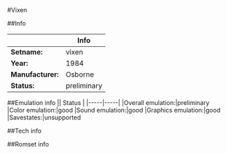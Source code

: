 #Vixen

##Info

||Info|
|-----|-----|
|**Setname:**|vixen
|**Year:**|1984
|**Manufacturer:**|Osborne
|**Status:**|preliminary

##Emulation info
|| Status |
|-----|-----|
|Overall emulation:|preliminary
|Color emulation:|good
|Sound emulation:|good
|Graphics emulation:|good
|Savestates:|unsupported

##Tech info

##Romset info

<!--- START OF EDITED COMMENT DO NOT TOUCH TEXT ABOVE-->
